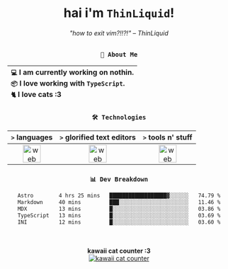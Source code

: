 <div align="center">
  
  # hai i'm `ThinLiquid`!
  ###### "how to exit vim?!!?!" – ThinLiquid
  
  ### `👤 About Me`

  | `💻`  I am currently working on **nothin**.<br/>`📦`  I love working with `TypeScript`.</br>`🐈`  I love cats :3 |
  |:---|

  
  ### `🛠️ Technologies`
  
  | `>` **languages**  | `>` **glorified text editors** | `>` **tools n' stuff** |
  |:------------------:|:------------------------------:|:----------------------:|
  | <img src="https://skillicons.dev/icons?i=ts,js,svelte,astro" alt="web dev" height="40"/> | <img src="https://skillicons.dev/icons?i=vscode,neovim" alt="web dev" height="40"/> | <img src="https://skillicons.dev/icons?i=bun,figma,bash,git,photoshop" alt="web dev" height="40"/> |
  
  ### `📊 Dev Breakdown`
  
  <!--START_SECTION:waka-->

```txt
Astro        4 hrs 25 mins   ██████████████████▓░░░░░░   74.79 %
Markdown     40 mins         ███░░░░░░░░░░░░░░░░░░░░░░   11.46 %
MDX          13 mins         █░░░░░░░░░░░░░░░░░░░░░░░░   03.86 %
TypeScript   13 mins         █░░░░░░░░░░░░░░░░░░░░░░░░   03.69 %
INI          12 mins         █░░░░░░░░░░░░░░░░░░░░░░░░   03.60 %
```

<!--END_SECTION:waka-->
  
  <br/><br/>
  <b>kawaii cat counter :3</b><br/>
  [![kawaii cat counter](https://count.getloli.com/get/@ThinLiquid?theme=moebooru)](https://moe-counter.glitch.me)
</div>
